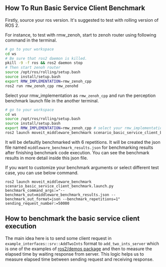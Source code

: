 ## How To Run Basic Service Client Benchmark

Firstly, source your ros version. It's suggested to test with rolling version of ROS 2.

For instance, to test with rmw_zenoh, start to zenoh router using following command in the terminal.
```sh
# go to your workspace
cd ws
# Be sure that ros2 daemon is killed.
pkill -9 -f ros && ros2 daemon stop
# Then start zenoh router
source /opt/ros/rolling/setup.bash
source install/setup.bash
export RMW_IMPLEMENTATION=rmw_zenoh_cpp
ros2 run rmw_zenoh_cpp rmw_zenohd
```

Select your rmw_implementation as `rmw_zenoh_cpp` and run the perception benchmark launch file in the another terminal.
```sh
# go to your workspace
cd ws
source /opt/ros/rolling/setup.bash
source install/setup.bash
export RMW_IMPLEMENTATION=rmw_zenoh_cpp # select your rmw_implementation to benchmark
ros2 launch moveit_middleware_benchmark scenario_basic_service_client_benchmark.launch.py
```

It will be defaultly benchmarked with 6 repetitions. It will be created the json file named `middleware_benchmark_results.json` for benchmarking results after finishing benchmark code execution. You can see the benchmark results in more detail inside this json file.

If you want to customize your benchmark arguments or select different test case, you can use below command.

```shell
ros2 launch moveit_middleware_benchmark scenario_basic_service_client_benchmark.launch.py benchmark_command_args:="--benchmark_out=middleware_benchmark_results.json --benchmark_out_format=json --benchmark_repetitions=1" sending_request_number:=50000
```

## How to benchmark the basic service client execution

The main idea here is to send some client request in `example_interfaces::srv::AddTwoInts` format to `add_two_ints_server` which is one of the examples of [ros2/demos package](https://github.com/ros2/demos) and then to measure the elapsed time by waiting response from server. This logic helps us to measure elapsed time between sending request and receiving response.

